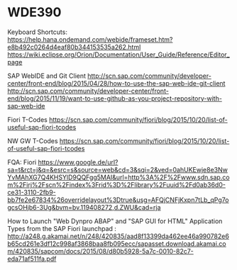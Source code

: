 # WDE390

Keyboard Shortcuts:
https://help.hana.ondemand.com/webide/frameset.htm?e8b492c0264d4eaf80b344153535a262.html
https://wiki.eclipse.org/Orion/Documentation/User_Guide/Reference/Editor_page

SAP WebIDE and Git Client
http://scn.sap.com/community/developer-center/front-end/blog/2015/04/28/how-to-use-the-sap-web-ide-git-client
http://scn.sap.com/community/developer-center/front-end/blog/2015/11/19/want-to-use-github-as-you-project-repository-with-sap-web-ide


Fiori T-Codes
https://scn.sap.com/community/fiori/blog/2015/10/20/list-of-useful-sap-fiori-tcodes

NW GW T-Codes
https://scn.sap.com/community/fiori/blog/2015/10/20/list-of-useful-sap-fiori-tcodes

FQA: Fiori
https://www.google.de/url?sa=t&rct=j&q=&esrc=s&source=web&cd=3&sqi=2&ved=0ahUKEwje8e3NwYvMAhXG7Q4KHSYlD9QQFgg5MAI&url=http%3A%2F%2Fwww.sdn.sap.com%2Firj%2Fscn%2Findex%3Frid%3D%2Flibrary%2Fuuid%2Fd0ab36d0-ce31-3110-2fb9-bb7fe2e67834%26overridelayout%3Dtrue&usg=AFQjCNFjKxpn7tLb_qPg7ogcsOHjb6-3Ug&bvm=bv.119408272,d.ZWU&cad=rja

How to Launch "Web Dynpro ABAP" and "SAP GUI for HTML" Application Types from the SAP Fiori launchpad
:
http://a248.g.akamai.net/n/248/420835/aad8f13399da462ee46a990782e6b65cd261e3df12c998af3868baa8fb095ecc/sapasset.download.akamai.com/420835/sapcom/docs/2015/08/d80b5928-5a7c-0010-82c7-eda71af511fa.pdf
